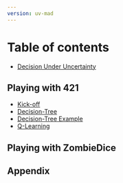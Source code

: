 ```yaml
---
version: uv-mad
---
```


# Table of contents

* [Decision Under Uncertainty](README.md)

## Playing with 421

* [Kick-off](game421/intro.md)
* [Decision-Tree](game421/decision-tree.md)
* [Decision-Tree Example](game421/decision-tree2.md)
* [Q-Learning](game421/q-learning.md)
<!-- * [Value-Iteration](game421/value-iteration.md) -->
<!-- * [Bayesian-network](game421/dbn.md) -->
<!-- * [ID3](game421/id3.md) -->

## Playing with ZombieDice

<!--
* [Agile development](challenge/agile-dev.md)
* [Evaluation](challenge/evaluation.md)
-->

## Appendix

<!--* [FAQ](appendix/faq.md) -->
